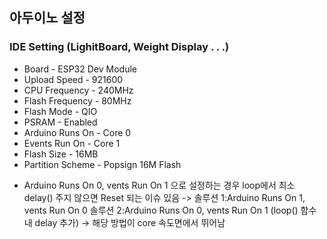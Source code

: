 ## 아두이노 설정

### IDE Setting (LighitBoard, Weight Display . . .)

- Board - ESP32 Dev Module
- Upload Speed - 921600
- CPU Frequency - 240MHz
- Flash Frequency - 80MHz
- Flash Mode - QIO
- PSRAM - Enabled
- Arduino Runs On - Core 0
- Events Run On - Core 1
- Flash Size - 16MB
- Partition Scheme - Popsign 16M Flash

* Arduino Runs On 0, vents Run On 1 으로 설정하는 경우 loop에서 최소 delay() 주지 않으면 Reset 되는 이슈 있음
-> 솔루션 1:Arduino Runs On 1, vents Run On 0 
   솔루션 2:Arduino Runs On 0, vents Run On 1 (loop() 함수 내 delay 추가)  -> 해당 방법이 core 속도면에서 뛰어남
